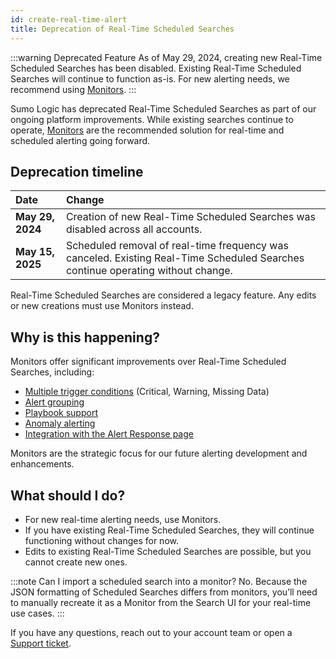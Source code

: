 ```yaml
---
id: create-real-time-alert
title: Deprecation of Real-Time Scheduled Searches
---
```


<head>
 <meta name="robots" content="noindex" />
</head>

:::warning Deprecated Feature
As of May 29, 2024, creating new Real-Time Scheduled Searches has been disabled. Existing Real-Time Scheduled Searches will continue to function as-is. For new alerting needs, we recommend using [Monitors](/docs/alerts/monitors/overview).
:::

Sumo Logic has deprecated Real-Time Scheduled Searches as part of our ongoing platform improvements. While existing searches continue to operate, [Monitors](/docs/alerts/monitors/overview) are the recommended solution for real-time and scheduled alerting going forward.

## Deprecation timeline

| Date | Change |
|:-----|:-------|
| **May 29, 2024** | Creation of new Real-Time Scheduled Searches was disabled across all accounts. |
| **May 15, 2025** | Scheduled removal of real-time frequency was canceled. Existing Real-Time Scheduled Searches continue operating without change. |

Real-Time Scheduled Searches are considered a legacy feature. Any edits or new creations must use Monitors instead.

## Why is this happening?

Monitors offer significant improvements over Real-Time Scheduled Searches, including:

* [Multiple trigger conditions](/docs/alerts/monitors/create-monitor/#step-1-set-trigger-conditions) (Critical, Warning, Missing Data)
* [Alert grouping](/docs/alerts/monitors/alert-grouping/)
* [Playbook support](/docs/alerts/monitors/alert-response/#alert-details)
* [Anomaly alerting](/release-notes-service/2024/12/31/#march-12-2024-alerts)
* [Integration with the Alert Response page](/docs/alerts/monitors/alert-response/)

Monitors are the strategic focus for our future alerting development and enhancements.

## What should I do?

* For new real-time alerting needs, use Monitors.
* If you have existing Real-Time Scheduled Searches, they will continue functioning without changes for now.
* Edits to existing Real-Time Scheduled Searches are possible, but you cannot create new ones.

:::note Can I import a scheduled search into a monitor?
No. Because the JSON formatting of Scheduled Searches differs from monitors, you’ll need to manually recreate it as a Monitor from the Search UI for your real-time use cases.
:::

If you have any questions, reach out to your account team or open a [Support ticket](https://support.sumologic.com/support/s/).
